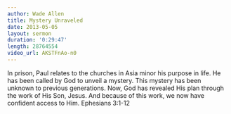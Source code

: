```yaml
--- 
author: Wade Allen 
title: Mystery Unraveled 
date: 2013-05-05 
layout: sermon 
duration: '0:29:47'
length: 28764554
video_url: AKSTFnAo-n0
---
```


In prison, Paul relates to the churches in Asia minor his purpose in life. He has been called by God to unveil a mystery. This mystery has been unknown to previous generations. Now, God has revealed His plan through the work of His Son, Jesus. And because of this work, we now have confident access to Him. Ephesians 3:1-12